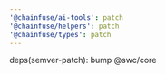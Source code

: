```yaml
---
'@chainfuse/ai-tools': patch
'@chainfuse/helpers': patch
'@chainfuse/types': patch
---
```


deps(semver-patch): bump @swc/core
